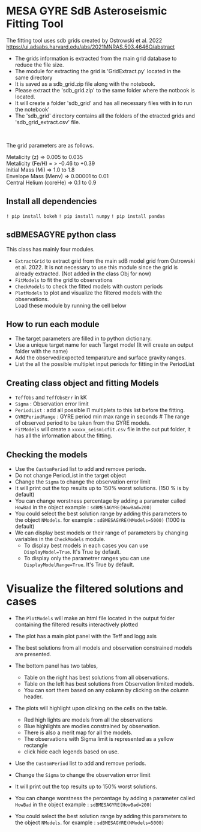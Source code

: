 # MESA GYRE SdB Asteroseismic Fitting Tool
The fitting tool uses sdb grids created by Ostrowski et al. 2022 </br>
https://ui.adsabs.harvard.edu/abs/2021MNRAS.503.4646O/abstract </br>

- The grids information is extracted from the main grid database to reduce the file size. <br>
- The module for extracting the grid is 'GridExtract.py' located in the same directory<br> 
- It is saved as a sdb_grid.zip file along with the notebook. <br>
- Please extract the 'sdb_grid.zip' to the same folder where the notbook is located.<br>
- It will create a folder 'sdb_grid' and has all necessary files with in to run the notebook'<br>
- The 'sdb_grid' directory contains all the folders of the etracted grids and 'sdb_grid_extract.csv' file.

<br>

The grid parameters are as follows.

Metalicity (z) => 0.005 to 0.035 </br>
Metalicity (Fe/H) = > -0.46 to +0.39 </br>
Initial Mass (Mi) => 1.0 to 1.8 </br>
Envelope Mass (Menv) => 0.00001 to 0.01 </br>
Central Helium (coreHe) => 0.1 to 0.9 </br>

## Install all dependencies
```! pip install bokeh```
```! pip install numpy```
```! pip install pandas```

## sdBMESAGYRE python class
This class has mainly four modules. <br>
* ```ExtractGrid``` to extract grid from the main sdB model grid from Ostrowski et al. 2022. It is not necessary to use this module since the grid is already extracted. (Not added in the class Obj for now)
* ```FitModels``` to fit the grid to observations
* ```CheckModels``` to check the fitted models with custom periods
* ```PlotModels``` to plot and visualize the filtered models with the observations.<br>
Load these module by running the cell below


## How to run each module
* The target parameters are filled in to python dictionary.
* Use a unique target name for each Target model (It will create an output folder with the name)
* Add the observed/expected temparature and surface gravity ranges.
* List the all the possible multiplet input periods for fitting in the PeriodList

## Creating class object and fitting Models
* ```TeffObs``` and ```TeffObsErr``` in kK
* ```Sigma``` : Observation error limit
* ```PeriodList``` : add all possible l1 multiplets to this list before the fitting.
* ```GYREPeriodRange``` : GYRE period min max range in seconds # The range of observed period to be taken from the GYRE models.
* ```FitModels``` will create a ```xxxxx_seismicfit.csv``` file in the out put folder, it has all the information about the fitting.


## Checking the models
* Use the ```CustomPeriod``` list to add and remove periods.
* Do not change PeriodList in the target object 
* Change the ```Sigma``` to change the observation error limit
* It will print out the top results up to 150% worst solutions. (150 % is by default)
* You can change worstness percentage by adding a parameter called ```HowBad``` in the object example : ```sdBMESAGYRE(HowBad=200)```  
* You could select the best solution range by adding this parameters to the object ```NModels```. for example : ```sdBMESAGYRE(NModels=5000)``` (1000 is default)
* We can display best models or their range of parameters by changing variables in the ```CheckModels``` module. 
    * To display best models in each cases you can use ```DisplayModel=True```. It's True by default.
    * To display only the parametrer ranges you can use ```DisplayModelRange=True```. It's True by default. 

# Visualize the filtered solutions and cases
* The ```PlotModels``` will make an html file located in the output folder containing the filtered results interactively plotted
* The plot has a main plot panel with the Teff and logg axis
* The best solutions from all models and observation constrained models are presented.

* The bottom panel has two tables, 
    * Table on the right has best solutions from all observations.
    * Table on the left has best solutions from Observation limited models.
    * You can sort them based on any column by clicking on the column header.

* The plots will highlight upon clicking on the cells on the table.
    * Red high lights are models from all the observations
    * Blue highlights are modles constrained by observation.
    * There is also a merit map for all the models.
    * The observations with Sigma limit is represented as a yellow rectangle
    * click hide each legends based on use.

* Use the ```CustomPeriod``` list to add and remove periods.
* Change the ```Sigma``` to change the observation error limit
* It will print out the top results up to 150% worst solutions. 
* You can change worstness the percentage by adding a parameter called ```HowBad``` in the object example : ```sdBMESAGYRE(HowBad=200)```  
* You could select the best solution range by adding this parameters to the object ```NModels```. for example : ```sdBMESAGYRE(NModels=5000)```
